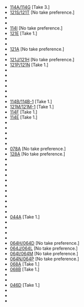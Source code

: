 * [114A/114G](114A-114G--Take03--.md) [Take 3.]
* [121S/121T](121S-121T.md) [No take preference.]
* [](114C--NoPref.--.md)
* [](121I--NoPref.--.md)
* [114I](114I.md) [No take preference.]
* [121E](121E.md) [Take 1.]
* [](121F--NoPref.--.md)
* [](121G--Take02--.md)
* [121A](121A.md) [No take preference.]
* [](121A-PU--Take01--.md)
* [121J/121H](121J-121H.md) [No take preference.]
* [121P/121N](121P-121N--Take01--.md) [Take 1.]
* [](121Q--Take03--.md)
* [](121L--NoPref.--.md)
* [](121K--Take01--.md)
* [](121C--NoPref.--.md)
* [](114K--Take01--.md)
* [](114H--NoPref.--.md)
* [114B/114B-1](114B-114B-1--Take01--.md) [Take 1.]
* [121M/121M-1](121M-121M-1--Take01--.md) [Take 1.]
* [114F](114F.md) [Take 1.]
* [114E](114E.md) [Take 1.]
* [](114D.md)
* [](114M--Take01--.md)
* [](021A--NoPref.--.md)
* [](021C.md)
* [](021D--Take04--.md)
* [078A](078A.md) [No take preference.]
* [128A](128A.md) [No take preference.]
* [](071A--Take03--.md)
* [](071B--NoPref.--.md)
* [](022-024B--DONTUSE--.md)
* [](022-024A--Take03--.md)
* [](022-024D--NoPref.--.md)
* [](022-024C--Take03--.md)
* [](040A.md)
* [](039A--NoPref.--.md)
* [](036E--NoPref.--.md)
* [](041B--NoPref.--.md)
* [](041A.md)
* [044A](044A--Take01--.md) [Take 1.]
* [](064B--NoPref.--.md)
* [](064A--NoPref.--.md)
* [](064C--NoPref.--.md)
* [](064E--Take03--.md)
* [064H/064D](064H-064D.md) [No take preference.]
* [064J/064L](064J-064L.md) [No take preference.]
* [064I/064M](064I-064M--NoPref.--.md) [No take preference.]
* [064N/064P](064N-064P--NoPref.--.md) [No take preference.]
* [068A](068A.md) [Take 1.]
* [068B](068B.md) [Take 1.]
* [](070B--NoPref.--.md)
* [](070A--NoPref.--.md)
* [046D](046D.md) [Take 1.]
* [](019A.md)
* [](019F--NoPref.--.md)
* [](019E.md)
